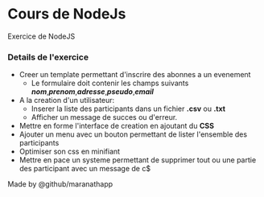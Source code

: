 # Cours de NodeJs

Exercice de NodeJS

### Details de l'exercice

- Creer un template permettant d'inscrire des abonnes a un evenement
  - Le formulaire doit contenir les champs suivants **_nom_**,**_prenom_**,**_adresse_**,**_pseudo_**,**_email_**
- A la creation d'un utilisateur:
  - Inserer la liste des participants dans un fichier **.csv** ou **.txt**
  - Afficher un message de succes ou d'erreur.
- Mettre en forme l'interface de creation en ajoutant du **CSS**
- Ajouter un menu avec un bouton permettant de lister l'ensemble des participants
- Optimiser son css en minifiant
- Mettre en pace un systeme permettant de supprimer tout ou une partie des participant avec un message de c$


Made by @github/maranathapp
